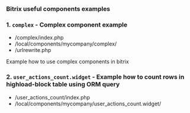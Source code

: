 ### Bitrix useful components examples

### 1. `complex` - Complex component example

- /complex/index.php
- /local/components/mycompany/complex/
- /urlrewrite.php
 
Example how to use complex components in bitrix

### 2. `user_actions_count.widget` - Example how to count rows in highload-block table using ORM query

- /user_actions_count/index.php
- /local/components/mycompany/user_actions_count.widget/